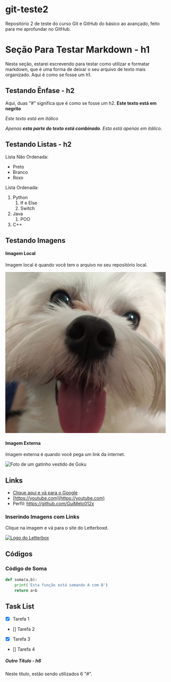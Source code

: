 # git-teste2
Repositório 2 de teste do curso Git e GitHub do básico ao avançado, feito para me aprofundar no GitHub.

# Seção Para Testar Markdown - h1

Nesta seção, estarei escrevendo para testar como utilizar e formatar markdown, que é uma forma de deixar o seu arquivo de texto mais organizado. Aqui é como se fosse um h1.

## Testando Ênfase - h2

Aqui, duas "#" significa que é como se fosse um h2.
**Este texto está em negrito**

*Este texto está em itálico*

_Apenas **esta parte do texto está combinado**. Esta está apenas em itálico._

## Testando Listas - h2

Lista Não Ordenada:
* Preto
* Branco
* Roxo

Lista Ordenada:
1. Python
    1. If e Else
    2. Switch
2. Java
    1. POO
3. C++

## Testando Imagens

#### Imagem Local

Imagem local é quando você tem o arquivo no seu repositório local.

![Imagem de um Cachorro](img/Kisuq.jpg)

#### Imagem Externa

Imagem externa é quando você pega um link da internet.

![Foto de um gatinho vestido de Goku](https://img.ws.mms.shopee.com.br/1d4e1b6e47bf91314734d31d9849a06c)


## Links

* [Clique aqui e vá para o Google](https://google.com)
* [https://youtube.com](https://youtube.com)
* Perfil: https://github.com/GuiMelo012x

### Inserindo Imagens com Links

Clique na imagem e vá para o site do Letterboxd.

[![Logo do Letterbox](https://a.ltrbxd.com/logos/letterboxd-mac-icon.png)](https://letterboxd.com)

## Códigos
### Código de Soma
```python
def soma(a,b):
    print('Esta função está somando A com B')
    return a+b
```

## Task List 

- [x] Tarefa 1 
- [] Tarefa 2
- [x] Tarefa 3
- [] Tarefa 4

##### Outro Título - h6

Neste título, estão sendo utilizados 6 "#". 